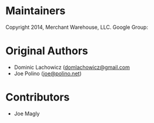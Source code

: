 Maintainers
====
Copyright 2014, Merchant Warehouse, LLC.
Google Group: 

Original Authors
====
* Dominic Lachowicz (domlachowicz@gmail.com
* Joe Polino (joe@polino.net)

Contributors
====
* Joe Magly